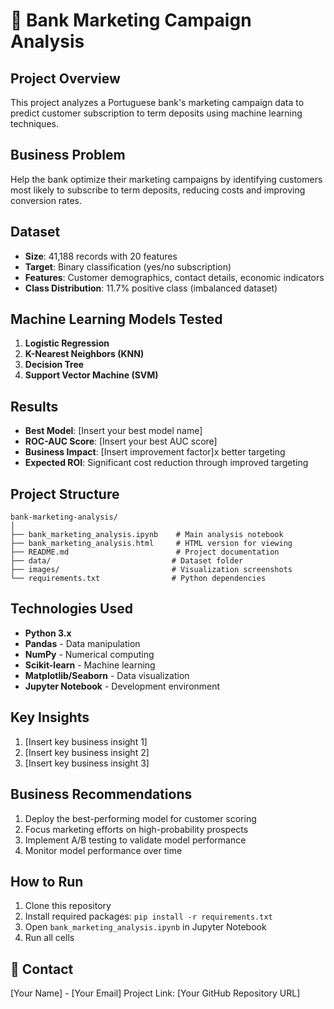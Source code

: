 # 🏦 Bank Marketing Campaign Analysis

## Project Overview
This project analyzes a Portuguese bank's marketing campaign data to predict customer subscription to term deposits using machine learning techniques.

## Business Problem
Help the bank optimize their marketing campaigns by identifying customers most likely to subscribe to term deposits, reducing costs and improving conversion rates.

## Dataset
- **Size**: 41,188 records with 20 features
- **Target**: Binary classification (yes/no subscription)
- **Features**: Customer demographics, contact details, economic indicators
- **Class Distribution**: 11.7% positive class (imbalanced dataset)

## Machine Learning Models Tested
1. **Logistic Regression**
2. **K-Nearest Neighbors (KNN)**
3. **Decision Tree**
4. **Support Vector Machine (SVM)**

## Results
- **Best Model**: [Insert your best model name]
- **ROC-AUC Score**: [Insert your best AUC score]
- **Business Impact**: [Insert improvement factor]x better targeting
- **Expected ROI**: Significant cost reduction through improved targeting

## Project Structure
```
bank-marketing-analysis/
│
├── bank_marketing_analysis.ipynb    # Main analysis notebook
├── bank_marketing_analysis.html     # HTML version for viewing
├── README.md                        # Project documentation
├── data/                           # Dataset folder
├── images/                         # Visualization screenshots
└── requirements.txt                # Python dependencies
```

## Technologies Used
- **Python 3.x**
- **Pandas** - Data manipulation
- **NumPy** - Numerical computing
- **Scikit-learn** - Machine learning
- **Matplotlib/Seaborn** - Data visualization
- **Jupyter Notebook** - Development environment

## Key Insights
1. [Insert key business insight 1]
2. [Insert key business insight 2]
3. [Insert key business insight 3]

## Business Recommendations
1. Deploy the best-performing model for customer scoring
2. Focus marketing efforts on high-probability prospects
3. Implement A/B testing to validate model performance
4. Monitor model performance over time

## How to Run
1. Clone this repository
2. Install required packages: `pip install -r requirements.txt`
3. Open `bank_marketing_analysis.ipynb` in Jupyter Notebook
4. Run all cells

## 📧 Contact
[Your Name] - [Your Email]
Project Link: [Your GitHub Repository URL]


